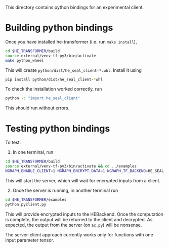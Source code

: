 This directory contains python bindings for an experimental client.

# Building python bindings
Once you have installed he-transformer (i.e. run `make install`),
```bash
cd $HE_TRANSFORMER/build
source external/venv-tf-py3/bin/activate
make python_wheel
```
This will create `python/dist/he_seal_client-*.whl`. Install it using
```bash
pip install python/dist/he_seal_client-*whl
```
To check the installation worked correctly, run
```bash
python -c "import he_seal_client"
```
This should run without errors.

# Testing python bindings
To test:
  1. In one terminal, run
  ```bash
  cd $HE_TRANSFORMER/build
source external/venv-tf-py3/bin/activate && cd ../examples
NGRAPH_ENABLE_CLIENT=1 NGRAPH_ENCRYPT_DATA=1 NGRAPH_TF_BACKEND=HE_SEAL python ax.py
  ```

  This will start the server, which will wait for encrypted inputs from a client.

  2. Once the server is running, in another terminal run
  ```bash
  cd $HE_TRANSFORMER/examples
  python pyclient.py
  ```

  This will provide encrypted inputs to the HEBackend. Once the computation is complete, the output will be returned to the client and decrypted. As expected, the output from the server (on `ax.py`) will be nonsense.

  The server-client approach currently works only for functions with one input parameter tensor.